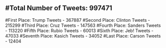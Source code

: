 #Total Number of Tweets: 997471 
---
#First Place: Trump Tweets - 367887
#Second Place: Clinton Tweets - 215299
#Third Place: Cruz Tweets - 147563
#Fourth Place: Sanders Tweets - 113220
#Fifth Place: Rubio Tweets - 60013
#Sixth Place: Jeb! Tweets - 47033
#Seventh Place: Kasich Tweets - 34052
#Last Place: Carson Tweets - 12404
